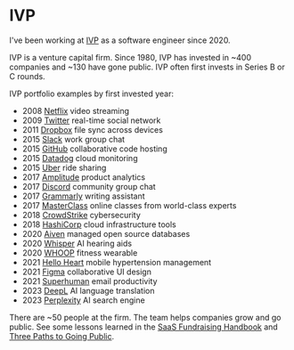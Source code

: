 # IVP

I've been working at [IVP](https://www.ivp.com)
as a software engineer since 2020.

IVP is a venture capital firm.
Since 1980, IVP has invested in ~400 companies and ~130 have gone public.
IVP often first invests in Series B or C rounds.

IVP portfolio examples by first invested year:

- 2008 [Netflix](https://www.netflix.com/)
  video streaming
- 2009 [Twitter](https://twitter.com/)
  real-time social network
- 2011 [Dropbox](https://dropbox.com/)
  file sync across devices
- 2015 [Slack](https://www.slack.com/)
  work group chat
- 2015 [GitHub](https://github.com/)
  collaborative code hosting
- 2015 [Datadog](https://datadog.com/)
  cloud monitoring
- 2015 [Uber](https://www.uber.com/)
  ride sharing
- 2017 [Amplitude](https://amplitude.com/)
  product analytics
- 2017 [Discord](https://discord.com/)
  community group chat
- 2017 [Grammarly](https://www.grammarly.com/)
  writing assistant
- 2017 [MasterClass](https://www.masterclass.com/)
  online classes from world-class experts
- 2018 [CrowdStrike](https://www.crowdstrike.com/)
  cybersecurity
- 2018 [HashiCorp](https://hashicorp.com/)
  cloud infrastructure tools
- 2020 [Aiven](https://aiven.io/)
  managed open source databases
- 2020 [Whisper](https://whisper.ai/)
  AI hearing aids
- 2020 [WHOOP](https://www.whoop.com/)
  fitness wearable
- 2021 [Hello Heart](https://www.helloheart.com/)
  mobile hypertension management
- 2021 [Figma](https://www.figma.com/)
  collaborative UI design
- 2021 [Superhuman](https://superhuman.com/)
  email productivity
- 2023 [DeepL](https://www.deepl.com)
  AI language translation
- 2023 [Perplexity](https://www.perplexity.ai/)
  AI search engine

There are ~50 people at the firm.
The team helps companies grow and go public.
See some lessons learned in the
[SaaS Fundraising Handbook](https://www.ivp.com/content/saas-fundraising-playbook/)
and [Three Paths to Going Public](https://www.ivp.com/content/three-paths-to-going-public/).
